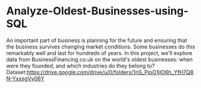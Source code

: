 # Analyze-Oldest-Businesses-using-SQL
An important part of business is planning for the future and ensuring that the business survives changing market conditions. Some businesses do this remarkably well and last for hundreds of years. In this project, we'll explore data from BusinessFinancing.co.uk on the world's oldest businesses: when were they founded, and which industries do they belong to?
Dataset:https://drive.google.com/drive/u/0/folders/1nS_PjpO1jIO6h_YfH7Q8N-YxxsgVv06Y
